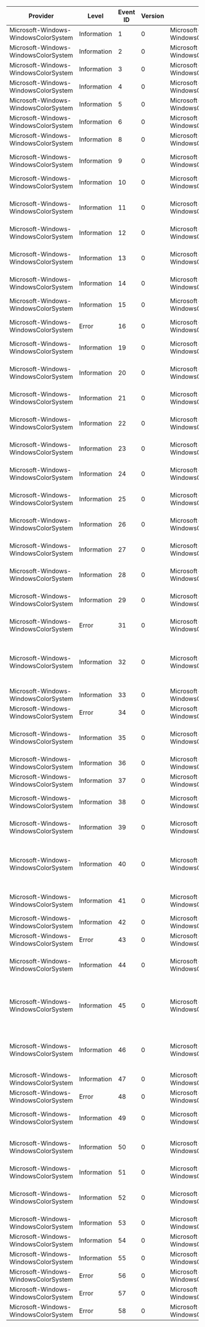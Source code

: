 Provider                              |  Level        |  Event ID  |  Version  |  Channel                                           |  Task                |  Opcode  |  Keyword               |  Message
--------------------------------------|---------------|------------|-----------|----------------------------------------------------|----------------------|----------|------------------------|------------------------------------------------------------------------------------------------------------------------------------------------------------------------------------------------------------------------------------------------------------------
Microsoft-Windows-WindowsColorSystem  |  Information  |  1         |  0        |  Microsoft-Windows-WindowsColorSystem/Operational  |  Profile Management  |          |                        |  Installed colour profile {Profile}.
Microsoft-Windows-WindowsColorSystem  |  Information  |  2         |  0        |  Microsoft-Windows-WindowsColorSystem/Operational  |  Profile Management  |          |                        |  Uninstalled colour profile {Profile}.
Microsoft-Windows-WindowsColorSystem  |  Information  |  3         |  0        |  Microsoft-Windows-WindowsColorSystem/Operational  |  Profile Management  |          |                        |  Associated colour profile {Profile} with device {Device} in {Scope} scope.
Microsoft-Windows-WindowsColorSystem  |  Information  |  4         |  0        |  Microsoft-Windows-WindowsColorSystem/Operational  |  Profile Management  |          |                        |  Disassociated colour profile {Profile} from device {Device} in {Scope} scope.
Microsoft-Windows-WindowsColorSystem  |  Information  |  5         |  0        |  Microsoft-Windows-WindowsColorSystem/Operational  |  Profile Management  |          |                        |  Set default profile to {Profile} for device {Device} in {Scope} scope.
Microsoft-Windows-WindowsColorSystem  |  Information  |  6         |  0        |  Microsoft-Windows-WindowsColorSystem/Operational  |  Profile Management  |          |                        |  Set the 'use per-user profiles' setting for device {Device} to {Setting}.
Microsoft-Windows-WindowsColorSystem  |  Information  |  8         |  0        |  Microsoft-Windows-WindowsColorSystem/Operational  |  Profile Management  |          |                        |  Set the default rendering intent to {Intent} in {Scope} scope.
Microsoft-Windows-WindowsColorSystem  |  Information  |  9         |  0        |  Microsoft-Windows-WindowsColorSystem/Operational  |  Profile Management  |          |                        |  Unset the default rendering intent in {Scope} scope. The system-wide default rendering intent will now be used.
Microsoft-Windows-WindowsColorSystem  |  Information  |  10        |  0        |  Microsoft-Windows-WindowsColorSystem/Operational  |  Profile Management  |          |                        |  Set the default profile for {Intent} rendering intent to {Profile} in {Scope} scope.
Microsoft-Windows-WindowsColorSystem  |  Information  |  11        |  0        |  Microsoft-Windows-WindowsColorSystem/Operational  |  Profile Management  |          |                        |  Unset the default profile for {Intent} rendering intent in {Scope} scope. This rendering intent will now use the corresponding system-wide default profile.
Microsoft-Windows-WindowsColorSystem  |  Information  |  12        |  0        |  Microsoft-Windows-WindowsColorSystem/Operational  |  Profile Management  |          |                        |  Set the default profile for working space '{WorkingSpace}' to {Profile} in {Scope} scope.
Microsoft-Windows-WindowsColorSystem  |  Information  |  13        |  0        |  Microsoft-Windows-WindowsColorSystem/Operational  |  Profile Management  |          |                        |  Unset the default profile for working space '{WorkingSpace}' in {Scope} scope. This working space will now use the corresponding system-wide default profile.
Microsoft-Windows-WindowsColorSystem  |  Information  |  14        |  0        |  Microsoft-Windows-WindowsColorSystem/Operational  |  Profile Management  |          |                        |  Set the default CAMP profile to {Profile} in {Scope} scope.
Microsoft-Windows-WindowsColorSystem  |  Information  |  15        |  0        |  Microsoft-Windows-WindowsColorSystem/Operational  |  Profile Management  |          |                        |  Unset the default CAMP profile in {Scope} scope. The system-wide default CAMP profile will now be used.
Microsoft-Windows-WindowsColorSystem  |  Error        |  16        |  0        |  Microsoft-Windows-WindowsColorSystem/Debug        |  Transform Creation  |          |                        |  WCS profile {Profile} is invalid: {Reason}
Microsoft-Windows-WindowsColorSystem  |  Information  |  19        |  0        |  Microsoft-Windows-WindowsColorSystem/Debug        |  Transform Creation  |          |  CMM for ICC profiles  |  V4 LUT elements in '{Tag}' tag: B curves {BCurves}; Matrix {Matrix}; M curves {MCurves}; CLUT {CLut}; A curves {ACurves}.
Microsoft-Windows-WindowsColorSystem  |  Information  |  20        |  0        |  Microsoft-Windows-WindowsColorSystem/Debug        |  Transform Creation  |          |  CMM for ICC profiles  |
Microsoft-Windows-WindowsColorSystem  |  Information  |  21        |  0        |  Microsoft-Windows-WindowsColorSystem/Debug        |  Transform Creation  |          |  CMM for ICC profiles  |
Microsoft-Windows-WindowsColorSystem  |  Information  |  22        |  0        |  Microsoft-Windows-WindowsColorSystem/Debug        |  Transform Creation  |          |  CMM for ICC profiles  |
Microsoft-Windows-WindowsColorSystem  |  Information  |  23        |  0        |  Microsoft-Windows-WindowsColorSystem/Debug        |  Transform Creation  |          |  CMM for ICC profiles  |
Microsoft-Windows-WindowsColorSystem  |  Information  |  24        |  0        |  Microsoft-Windows-WindowsColorSystem/Debug        |  Transform Creation  |          |  CMM for ICC profiles  |
Microsoft-Windows-WindowsColorSystem  |  Information  |  25        |  0        |  Microsoft-Windows-WindowsColorSystem/Debug        |  Transform Creation  |          |  CMM for ICC profiles  |
Microsoft-Windows-WindowsColorSystem  |  Information  |  26        |  0        |  Microsoft-Windows-WindowsColorSystem/Debug        |  Transform Creation  |          |  CMM for WCS profiles  |  Device has extended range: ([{RMin}; {RMax}]; [{GMin}; {GMax}]; [{BMin}; {BMax}]).
Microsoft-Windows-WindowsColorSystem  |  Information  |  27        |  0        |  Microsoft-Windows-WindowsColorSystem/Debug        |  Transform Creation  |          |  CMM for WCS profiles  |  Destination device lightness range: [{Min}; {Max}].
Microsoft-Windows-WindowsColorSystem  |  Information  |  28        |  0        |  Microsoft-Windows-WindowsColorSystem/Debug        |  Transform Creation  |          |  CMM for WCS profiles  |  Creating gamut map model for {Intent} intent.
Microsoft-Windows-WindowsColorSystem  |  Information  |  29        |  0        |  Microsoft-Windows-WindowsColorSystem/Debug        |  Transform Creation  |          |  CMM for WCS profiles  |  Created standard gamut map model for {Intent} intent.
Microsoft-Windows-WindowsColorSystem  |  Error        |  31        |  0        |  Microsoft-Windows-WindowsColorSystem/Debug        |  Transform Creation  |          |  CMM for WCS profiles  |  Failed to create gamut map model: error {ErrorCode}.
Microsoft-Windows-WindowsColorSystem  |  Information  |  32        |  0        |  Microsoft-Windows-WindowsColorSystem/Debug        |  Transform Creation  |          |                        |  Opening colour profile(CDMP = '{CdmFileName}' ({CdmType}); CAMP = '{CamFileName}' ({CamType}); GMMP = '{GmmFileName}' ({GmmType}); desired access = {Access}; share mode = {Share}; creation mode = {Creation}).
Microsoft-Windows-WindowsColorSystem  |  Information  |  33        |  0        |  Microsoft-Windows-WindowsColorSystem/Debug        |  Transform Creation  |          |                        |
Microsoft-Windows-WindowsColorSystem  |  Error        |  34        |  0        |  Microsoft-Windows-WindowsColorSystem/Debug        |  Transform Creation  |          |                        |  Failed to open colour profile: error {ErrorCode}.
Microsoft-Windows-WindowsColorSystem  |  Information  |  35        |  0        |  Microsoft-Windows-WindowsColorSystem/Debug        |  Transform Creation  |          |                        |  ICC profile information: size = {Size} bytes; version = {Version}; class = '{DeviceClass}'; data colour space = '{ColorSpace}'; profile connection space = '{Pcs}'.
Microsoft-Windows-WindowsColorSystem  |  Information  |  36        |  0        |  Microsoft-Windows-WindowsColorSystem/Debug        |  Transform Creation  |          |                        |
Microsoft-Windows-WindowsColorSystem  |  Information  |  37        |  0        |  Microsoft-Windows-WindowsColorSystem/Debug        |  Transform Creation  |          |                        |  CITE colour transform optimisation: {Optimization}.
Microsoft-Windows-WindowsColorSystem  |  Information  |  38        |  0        |  Microsoft-Windows-WindowsColorSystem/Debug        |  Transform Creation  |          |  CMM for WCS profiles  |  Selected {LutType} LUT.
Microsoft-Windows-WindowsColorSystem  |  Information  |  39        |  0        |  Microsoft-Windows-WindowsColorSystem/Debug        |  Transform Creation  |          |  CMM for ICC profiles  |  Selected '{Tag}' tag to create {LutType} LUT for '{Class}' class profile with {Intent} rendering intent.
Microsoft-Windows-WindowsColorSystem  |  Information  |  40        |  0        |  Microsoft-Windows-WindowsColorSystem/Debug        |  Transform Creation  |          |                        |  Creating colour transform(LCS type = {LcsCSType}; intent = {LcsIntent}; source profile = '{SourceProfileName}'; destination profile = '{DestProfileName}' ({DestProfileType}); target profile = '{TargetProfileName}' ({TargetProfileType}); flags = {Flags}).
Microsoft-Windows-WindowsColorSystem  |  Information  |  41        |  0        |  Microsoft-Windows-WindowsColorSystem/Debug        |  Transform Creation  |          |                        |  Creating multi-profile colour transform({NumProfiles} profiles; {NumIntents} intents; flags = {Flags}).
Microsoft-Windows-WindowsColorSystem  |  Information  |  42        |  0        |  Microsoft-Windows-WindowsColorSystem/Debug        |  Transform Creation  |          |                        |  Colour transform successfully created: hxform = {HXform}.
Microsoft-Windows-WindowsColorSystem  |  Error        |  43        |  0        |  Microsoft-Windows-WindowsColorSystem/Debug        |  Transform Creation  |          |                        |  Colour transform creation failed: error {ErrorCode}.
Microsoft-Windows-WindowsColorSystem  |  Information  |  44        |  0        |  Microsoft-Windows-WindowsColorSystem/Debug        |  Colour Translation  |          |                        |  Translating colours(hxform = {HXform}; {NumColors} input colours; input colour type = {InColorType}; output colour type = {OutColorType}).
Microsoft-Windows-WindowsColorSystem  |  Information  |  45        |  0        |  Microsoft-Windows-WindowsColorSystem/Debug        |  Colour Translation  |          |                        |  WCS translating colours(hxform = {HXform}; {NumColors} input colours; {NumInChannels} input channels; input data type = {InDataType}; {NumInBytes} input bytes; {NumOutChannels} output channels; output data type = {OutDataType}; {NumOutBytes} output bytes).
Microsoft-Windows-WindowsColorSystem  |  Information  |  46        |  0        |  Microsoft-Windows-WindowsColorSystem/Debug        |  Colour Translation  |          |                        |  Translating bitmap bits(hxform = {HXform}; input bitmap format = {InBitmapFormat}; width = {Width}; height = {Height}; input stride = {InStride}; output bitmap format = {OutBitmapFormat}; output stride = {OutStride}).
Microsoft-Windows-WindowsColorSystem  |  Information  |  47        |  0        |  Microsoft-Windows-WindowsColorSystem/Debug        |  Colour Translation  |          |                        |
Microsoft-Windows-WindowsColorSystem  |  Error        |  48        |  0        |  Microsoft-Windows-WindowsColorSystem/Debug        |  Colour Translation  |          |                        |  Colour translation failed: error {ErrorCode}.
Microsoft-Windows-WindowsColorSystem  |  Information  |  49        |  0        |  Microsoft-Windows-WindowsColorSystem/Debug        |  Colour Calibration  |          |                        |  Calibration refresh invoked. Windows calibration state management enabled = {CalibrationManagementEnabled}.
Microsoft-Windows-WindowsColorSystem  |  Information  |  50        |  0        |  Microsoft-Windows-WindowsColorSystem/Debug        |  Colour Calibration  |          |                        |  Refreshing calibration for device '{DeviceName}'. Colour profile exists and contains calibration data = {ColorProfileExistsAndContainsCalibrationData}.
Microsoft-Windows-WindowsColorSystem  |  Information  |  51        |  0        |  Microsoft-Windows-WindowsColorSystem/Debug        |  Colour Calibration  |          |                        |  Calibration refresh finished; return code = {ReturnCode}.
Microsoft-Windows-WindowsColorSystem  |  Information  |  52        |  0        |  Microsoft-Windows-WindowsColorSystem/Debug        |  Colour Calibration  |          |                        |  Applying calibration adjustments.  Adapter gamma adjustments = {AdapterGammaAdjustments}; monitor adjustments = {MonitorAdjustments}.
Microsoft-Windows-WindowsColorSystem  |  Information  |  53        |  0        |  Microsoft-Windows-WindowsColorSystem/Debug        |  Colour Calibration  |          |                        |  Setting Windows calibration state management to {NewValue}.
Microsoft-Windows-WindowsColorSystem  |  Information  |  54        |  0        |  Microsoft-Windows-WindowsColorSystem/Debug        |  Colour Calibration  |          |                        |
Microsoft-Windows-WindowsColorSystem  |  Information  |  55        |  0        |  Microsoft-Windows-WindowsColorSystem/Debug        |  Colour Calibration  |          |                        |
Microsoft-Windows-WindowsColorSystem  |  Error        |  56        |  0        |  Microsoft-Windows-WindowsColorSystem/Debug        |  Colour Calibration  |          |                        |
Microsoft-Windows-WindowsColorSystem  |  Error        |  57        |  0        |  Microsoft-Windows-WindowsColorSystem/Debug        |  Colour Calibration  |          |                        |  Loading calibration data from colour profile {ProfileName} failed with error {ReturnCode}.
Microsoft-Windows-WindowsColorSystem  |  Error        |  58        |  0        |  Microsoft-Windows-WindowsColorSystem/Debug        |  Colour Calibration  |          |                        |  Applying calibration data failed with error {ReturnCode}.